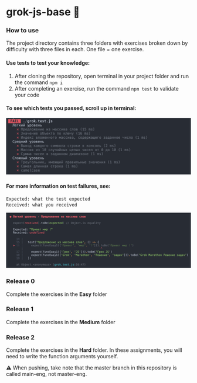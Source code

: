 # grok-js-base 🐣

### How to use
The project directory contains three folders with exercises broken down by difficulty with three files in each. One file = one exercise.
  
#### Use tests to test your knowledge:

1. After cloning the repository, open terminal in your project folder and run the command `npm i`
2. After completing an exercise, run the command `npm test` to validate your code

#### To see which tests you passed, scroll up in terminal:
  
![All Tests](./assets/all_tests.png)  

#### For more information on test failures, see:
```  
Expected: what the test expected  
Received: what you received  
```  
![Test Details](./assets/test_details.png)  

### Release 0
Complete the exercises in the **Easy** folder

### Release 1
Complete the exercises in the **Medium** folder

### Release 2
Complete the exercises in the **Hard** folder. In these assignments, you will need to write the function arguments yourself.   

⚠️ When pushing, take note that the master branch in this repository is called main-eng, not master-eng.
